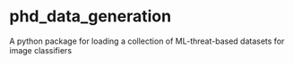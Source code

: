 # phd_data_generation
A python package for loading a collection of ML-threat-based datasets for image classifiers

